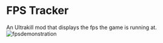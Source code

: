 # FPS Tracker
An Ultrakill mod that displays the fps the game is running at.
![fpsdemonstration](https://github.com/user-attachments/assets/c5d68105-68e9-4b8a-8e19-aa6fa300d1db)
